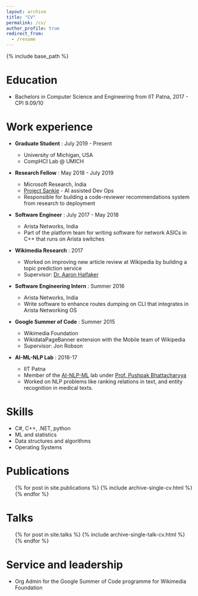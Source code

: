 ```yaml
---
layout: archive
title: "CV"
permalink: /cv/
author_profile: true
redirect_from:
  - /resume
---
```


{% include base_path %}

Education
======
* Bachelors in Computer Science and Engineering from IIT Patna, 2017 - CPI 9.09/10

Work experience
======
* **Graduate Student** : July 2019 - Present
  * University of Michigan, USA
  * CompHCI Lab @ UMICH

* **Research Fellow** : May 2018 - July 2019
  * Microsoft Research, India
  * [Project Sankie](https://www.microsoft.com/en-us/research/project/sankie/) - AI assisted Dev Ops
  * Responsible for building a code-reviewer recommendations system from research to deployment
  
* **Software Engineer** :  July 2017 - May 2018
  * Arista Networks, India
  * Part of the platform team for writing software for network ASICs in C++ that runs on Arista switches

* **Wikimedia Research** : 2017
  * Worked on improving new article review at Wikipedia by building a topic prediction service
  * Supervisor: [Dr. Aaron Halfaker](https://meta.wikimedia.org/wiki/User:Halfak_(WMF))

* **Software Engineering Intern** : Summer 2016
  * Arista Networks, India
  * Write software to enhance routes dumping on CLI that integrates in Arista Networking OS

* **Google Summer of Code** : Summer 2015
  * Wikimedia Foundation
  * WikidataPageBanner extension with the Mobile team of Wikipedia
  * Supervisor: Jon Robson

* **AI-ML-NLP Lab** : 2016-17
  * IIT Patna
  * Member of the [AI-NLP-ML](http://www.iitp.ac.in/~ai-nlp-ml/) lab under [Prof. Pushpak Bhattacharyya](https://www.cse.iitb.ac.in/~pb/)
  * Worked on NLP problems like ranking relations in text, and entity recognition in medical texts.

Skills
======
* C#, C++, .NET, python
* ML and statistics
* Data structures and algorithms
* Operating Systems

Publications
======
  <ul>{% for post in site.publications %}
    {% include archive-single-cv.html %}
  {% endfor %}</ul>
  
Talks
======
 <ul>{% for post in site.talks %}
    {% include archive-single-talk-cv.html %}
  {% endfor %}</ul>
  
Service and leadership
======
* Org Admin for the Google Summer of Code programme for Wikimedia Foundation

